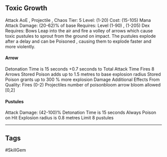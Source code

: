 ## Toxic Growth
Attack
AoE , Projectile , Chaos
Tier: 5
Level: (1-20)
Cost: (15-105) Mana
Attack Damage: (20-62)% of base
Requires: Level (1-90) , (1-205) Dex
Requires: Bows
Leap into the air and fire a volley of arrows which cause toxic pustules to sprout from the ground on impact. The pustules explode after a delay and can be Poisoned , causing them to explode faster and more violently.
#### Arrow
Detonation Time is 15 seconds
+0.7 seconds to Total Attack Time
Fires 8 Arrows
Stored Poison adds up to 1.5 metres to base explosion radius
Stored Poison grants up to 300 % more explosion Damage
Additional Effects From Quality:
Fires (0-2) Projectiles number of poisonbloom arrow bloom allowed [0,2]
#### Pustules
Attack Damage: (42-100)%
Detonation Time is 15 seconds
Always Poison on Hit
Explosion radius is 0.8 metres
Limit 8 pustules

---
## Tags
#SkillGem
